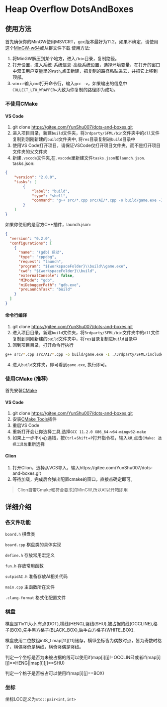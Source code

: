 # Heap Overflow DotsAndBoxes

## 使用方法
首先确保你的MinGW使用MSVCRT，gcc版本最好为11.2。如果不确定，请使用这个[MinGW-w64](https://ysod.azurewebsites.net/%E5%BC%80%E5%8F%91/MinGW/winlibs-x86_64-posix-seh-gcc-11.2.0-mingw-w64msvcrt-10.0.0-r1.zip)或从群文件下载
使用方法: 
1. 将MinGW解压到某个地方，进入`/bin`目录，复制路径。
2. 打开设置，进入系统-系统信息-高级系统设置，选择环境变量，在打开的窗口中双击用户变量里的`Path`,点击新建，把复制的路径粘贴进去，并把它上移到顶部。
3. `win`+`r`输入`cmd`打开命令行，输入`gcc -v`，如果输出的信息中`COLLECT_LTO_WRAPPER=`大致为你复制的路径即为成功。
### 不使用CMake
#### VS Code
1. git clone https://gitee.com/YunShu007/dots-and-boxes.git
2. 进入项目目录，新建`build`文件夹，将`3rdparty/SFML/bin`文件夹中的`dll`文件复制到刚刚新建的`build`文件夹中, 将`res`目录复制进`build`目录中
3. 使用VS Code打开项目，请保证VSCode仅打开项目文件夹，而不是打开项目文件夹的父文件夹
4. 新建`.vscode`文件夹,在`.vscode`里新建文件`tasks.json`和`launch.json`.
tasks.json:
```json
{
    "version": "2.0.0",
    "tasks": [
        {
            "label": "build",
            "type": "shell",
            "command": "g++ src/*.cpp src/AI/*.cpp -o build/game.exe -I ./3rdparty/SFML/include -L./3rdparty/SFML/lib -lsfml-graphics -lsfml-window -lsfml-system"
        }
    ]
}
```
如果你使用的是官方C++插件，launch.json:
```json
{
  "version": "0.2.0",
  "configurations": [
    {
      "name": "(gdb) 启动",
      "type": "cppdbg",
      "request": "launch",
      "program": "${workspaceFolder}\\build\\game.exe",
      "cwd": "${workspaceFolder}\\build",
      "externalConsole": false,
      "MIMode": "gdb",
      "miDebuggerPath": "gdb.exe",
      "preLaunchTask": "build"
    }
  ]
}
```
#### 命令行编译
1. git clone https://gitee.com/YunShu007/dots-and-boxes.git
2. 进入项目目录，新建`build`文件夹，将`3rdparty/SFML/bin`文件夹中的`dll`文件复制到刚刚新建的`build`文件夹中，将`res`目录复制进`build`目录中
3. 回到项目目录，打开命令行执行
```bash
g++ src/*.cpp src/AI/*.cpp -o build/game.exe -I ./3rdparty/SFML/include -L./3rdparty/SFML/lib -lsfml-graphics -lsfml-window -lsfml-system
```
4. 进入`build`文件夹，即可看到`game.exe`, 执行即可。
### 使用CMake (推荐)
首先安装[CMake](https://github.com/Kitware/CMake/releases/download/v3.24.0-rc4/cmake-3.24.0-rc4-windows-x86_64.msi)
#### VS Code
1. git clone https://gitee.com/YunShu007/dots-and-boxes.git
2. 安装[CMake Tools](https://marketplace.visualstudio.com/items?itemName=ms-vscode.cmake-tools)插件
3. 重启VS Code
4. 重新打开会让你选择工具,选择`GCC 11.2.0 X86_64-w64-mingw32-make`
5. 如果上一步不小心选错，按`Ctrl`+`Shift`+`P`打开指令栏，输入kit,点击`CMake: 选择工具包`重新选择
#### Clion
1. 打开Clion，选择从VCS导入，输入https://gitee.com/YunShu007/dots-and-boxes.git
2. 等待加载，完成后会弹出配置cmake的窗口，直接点确定即可。

> Clion自带Cmake和符合要求的MinGW,所以可以开箱即用
## 详细介绍
### 各文件功能
`board.h` 棋盘类

`board.cpp` 棋盘类的具体实现

`define.h` 存放常用宏定义

`fun.h` 存放常用函数

`sutpidAI.h` 准备存放AI相关代码

`main.cpp` 主函数所在文件

`.clang-format` 格式化配置文件

### 棋盘
棋盘是11x11大小,有点(DOT),横线(HENG),竖线(SHU),被占据的线(OCCLINE),格子(BOX),先手黑方格子(BLACK_BOX),后手白方格子(WHITE_BOX).

棋盘使用二位数组int8_t map[11][11]储存，横纵坐标皆为偶数时点，皆为奇数时格子，横偶竖奇是横线，横奇竖偶是竖线。

判定一个坐标是否为未被占据的线可以使用if(map[i][j]!=OCCLINE)或者if(map[i][j]==HENG||map[i][j]==SHU)

判定一个格子是否被占可以使用if(map[i][j]==BOX)


### 坐标
坐标LOC定义为`std::pair<int,int>`
